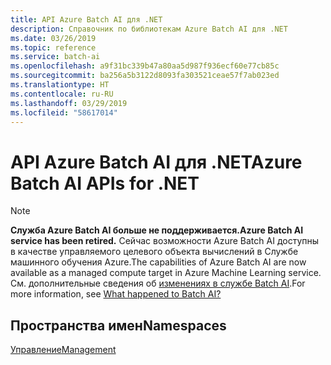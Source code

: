 ```yaml
---
title: API Azure Batch AI для .NET
description: Справочник по библиотекам Azure Batch AI для .NET
ms.date: 03/26/2019
ms.topic: reference
ms.service: batch-ai
ms.openlocfilehash: a9f31bc339b47a80aa5d987f936ecf60e77cb85c
ms.sourcegitcommit: ba256a5b3122d8093fa303521ceae57f7ab023ed
ms.translationtype: HT
ms.contentlocale: ru-RU
ms.lasthandoff: 03/29/2019
ms.locfileid: "58617014"
---
```

# <a name="azure-batch-ai-apis-for-net"></a><span data-ttu-id="7a1d7-103">API Azure Batch AI для .NET</span><span class="sxs-lookup"><span data-stu-id="7a1d7-103">Azure Batch AI APIs for .NET</span></span>

>[!Note]
><span data-ttu-id="7a1d7-104">**Служба Azure Batch AI больше не поддерживается.**</span><span class="sxs-lookup"><span data-stu-id="7a1d7-104">**Azure Batch AI service has been retired.**</span></span> <span data-ttu-id="7a1d7-105">Сейчас возможности Azure Batch AI доступны в качестве управляемого целевого объекта вычислений в Службе машинного обучения Azure.</span><span class="sxs-lookup"><span data-stu-id="7a1d7-105">The capabilities of Azure Batch AI are now available as a managed compute target in Azure Machine Learning service.</span></span> <span data-ttu-id="7a1d7-106">См. дополнительные сведения об [изменениях в службе Batch AI](https://aka.ms/batchai-retirement).</span><span class="sxs-lookup"><span data-stu-id="7a1d7-106">For more information, see [What happened to Batch AI?](https://aka.ms/batchai-retirement)</span></span>

## <a name="namespaces"></a><span data-ttu-id="7a1d7-107">Пространства имен</span><span class="sxs-lookup"><span data-stu-id="7a1d7-107">Namespaces</span></span>

[<span data-ttu-id="7a1d7-108">Управление</span><span class="sxs-lookup"><span data-stu-id="7a1d7-108">Management</span></span>](/dotnet/api/overview/azure/batchai/management)
